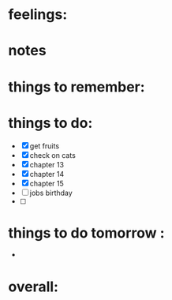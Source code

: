# feelings:

# notes

# things to remember:

# things to do:
- [x] get fruits
- [x] check on cats
- [x] chapter 13 
- [x] chapter 14
- [x] chapter 15
- [ ] jobs birthday 
- [ ] 
# things to do tomorrow :
- 
# overall:


